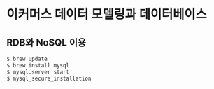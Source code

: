 # 이커머스 데이터 모델링과 데이터베이스

## RDB와 NoSQL 이용

```bash
$ brew update
$ brew install mysql
$ mysql.server start
$ mysql_secure_installation
```